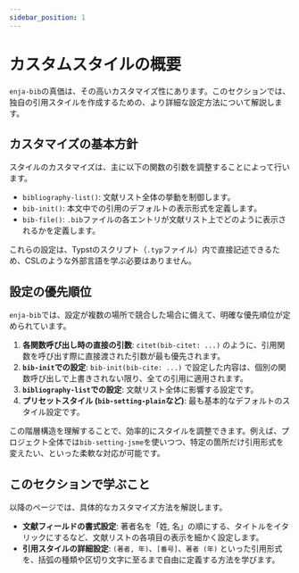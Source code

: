 ```yaml
---
sidebar_position: 1
---
```


# カスタムスタイルの概要

`enja-bib`の真価は、その高いカスタマイズ性にあります。このセクションでは、独自の引用スタイルを作成するための、より詳細な設定方法について解説します。

## カスタマイズの基本方針

スタイルのカスタマイズは、主に以下の関数の引数を調整することによって行います。

-   `bibliography-list()`: 文献リスト全体の挙動を制御します。
-   `bib-init()`: 本文中での引用のデフォルトの表示形式を定義します。
-   `bib-file()`: `.bib`ファイルの各エントリが文献リスト上でどのように表示されるかを定義します。

これらの設定は、Typstのスクリプト（`.typ`ファイル）内で直接記述できるため、CSLのような外部言語を学ぶ必要はありません。

## 設定の優先順位

`enja-bib`では、設定が複数の場所で競合した場合に備えて、明確な優先順位が定められています。

1.  **各関数呼び出し時の直接の引数**: `citet(bib-citet: ...)` のように、引用関数を呼び出す際に直接渡された引数が最も優先されます。
2.  **`bib-init`での設定**: `bib-init(bib-cite: ...)` で設定した内容は、個別の関数呼び出しで上書きされない限り、全ての引用に適用されます。
3.  **`bibliography-list`での設定**: 文献リスト全体に影響する設定です。
4.  **プリセットスタイル (`bib-setting-plain`など)**: 最も基本的なデフォルトのスタイル設定です。

この階層構造を理解することで、効率的にスタイルを調整できます。例えば、プロジェクト全体では`bib-setting-jsme`を使いつつ、特定の箇所だけ引用形式を変えたい、といった柔軟な対応が可能です。

## このセクションで学ぶこと

以降のページでは、具体的なカスタマイズ方法を解説します。

-   **文献フィールドの書式設定**: 著者名を「姓, 名」の順にする、タイトルをイタリックにするなど、文献リストの各項目の表示を細かく設定します。
-   **引用スタイルの詳細設定**: `(著者, 年)`、`[番号]`、`著者 (年)` といった引用形式を、括弧の種類や区切り文字に至るまで自由に定義する方法を学びます。
